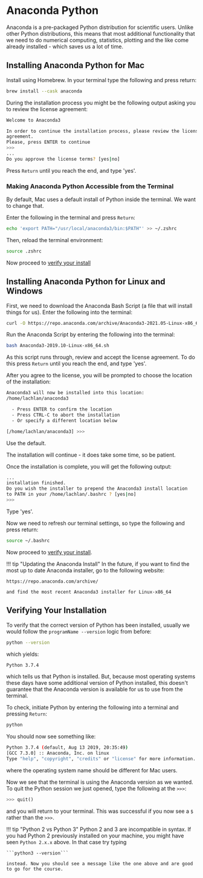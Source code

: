 # Anaconda Python

Anaconda is a pre-packaged Python distribution for scientific users.
Unlike other Python distributions, this means that most additional functionality that we need to do numerical computing, statistics, plotting and the like come already installed - which saves us a lot of time.

## Installing Anaconda Python for Mac

Install using Homebrew.
In your terminal type the following and press return:

``` bash
brew install --cask anaconda
```

During the installation process you might be the following output asking you to review the license agreement:

``` bash
Welcome to Anaconda3

In order to continue the installation process, please review the license
agreement.
Please, press ENTER to continue
>>>
...
Do you approve the license terms? [yes|no]
```

Press `Return` until you reach the end, and type 'yes'.

### Making Anaconda Python Accessible from the Terminal

By default, Mac uses a default install of Python inside the terminal.
We want to change that.

Enter the following in the terminal and press `Return`:

``` bash
echo 'export PATH="/usr/local/anaconda3/bin:$PATH"' >> ~/.zshrc
```

Then, reload the terminal environment:

``` bash
source .zshrc
```

Now proceed to [verify your install](#verifying-your-installation)

## Installing Anaconda Python for Linux and Windows

First, we need to download the Anaconda Bash Script (a file that will install things for us). Enter the following into the terminal:

``` bash
curl -O https://repo.anaconda.com/archive/Anaconda3-2021.05-Linux-x86_64.sh
```

Run the Anaconda Script by entering the following into the terminal:

``` bash
bash Anaconda3-2019.10-Linux-x86_64.sh
```

As this script runs through, review and accept the license agreement.
To do this press `Return` until you reach the end, and type 'yes'.

After you agree to the license, you will be prompted to choose the location of the installation:

``` bash
Anaconda3 will now be installed into this location:
/home/lachlan/anaconda3

  - Press ENTER to confirm the location
  - Press CTRL-C to abort the installation
  - Or specify a different location below

[/home/lachlan/anaconda3] >>>

```

Use the default.

The installation will continue - it does take some time, so be patient.

Once the installation is complete, you will get the following output:

``` bash
...
installation finished.
Do you wish the installer to prepend the Anaconda3 install location
to PATH in your /home/lachlan/.bashrc ? [yes|no]
>>>
```

Type 'yes'.

Now we need to refresh our terminal settings, so type the following and press return:

``` bash
source ~/.bashrc
```

Now proceed to [verify your install](#verifying-your-installation).

<!-- markdownlint-capture -->
<!-- markdownlint-disable -->
!!! tip "Updating the Anaconda Install"
    In the future, if you want to find the most up to date Anaconda installer, go to the following website:

    https://repo.anaconda.com/archive/

    and find the most recent Anaconda3 installer for Linux-x86_64
<!-- markdownlint-restore -->

## Verifying Your Installation

To verify that the correct version of Python has been installed, usually we would follow the `programName --version` logic from before:

``` bash
python --version
```

which yields:

``` bash
Python 3.7.4
```

which tells us that Python is installed.
But, because most operating systems these days have some additional version of Python installed, this doesn't guarantee that the Anaconda version is available for us to use from the terminal.

To check, initiate Python by entering the following into a terminal and pressing `Return`:

``` bash
python
```

You should now see something like:

``` bash
Python 3.7.4 (default, Aug 13 2019, 20:35:49)
[GCC 7.3.0] :: Anaconda, Inc. on linux
Type "help", "copyright", "credits" or "license" for more information.
```

where the operating system name should be different for Mac users.

Now we see that the terminal is using the Anaconda version as we wanted.
To quit the Python session we just opened, type the following at the `>>>`:

``` python
>>> quit()
```

and you will return to your terminal.
This was successful if you now see a `$` rather than the `>>>`.

<!-- markdownlint-capture -->
<!-- markdownlint-disable -->
!!! tip "Python 2 vs Python 3"
    Python 2 and 3 are incompatible in syntax. If you had Python 2 previously installed on your machine, you might have seen `Python 2.x.x` above. In that case try typing

    ```python3 --version```

    instead. Now you should see a message like the one above and are good to go for the course.
<!-- markdownlint-restore -->

